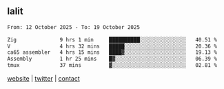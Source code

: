 ## lalit

<!--START_SECTION:waka-->

```txt
From: 12 October 2025 - To: 19 October 2025

Zig              9 hrs 1 min     ██████████░░░░░░░░░░░░░░░   40.51 %
V                4 hrs 32 mins   █████░░░░░░░░░░░░░░░░░░░░   20.36 %
ca65 assembler   4 hrs 15 mins   ████▓░░░░░░░░░░░░░░░░░░░░   19.13 %
Assembly         1 hr 25 mins    █▓░░░░░░░░░░░░░░░░░░░░░░░   06.39 %
tmux             37 mins         ▓░░░░░░░░░░░░░░░░░░░░░░░░   02.81 %
```

<!--END_SECTION:waka-->

[website](https://lalit.sh) | [twitter](https://x.com/@lalitcodes) | [contact](https://lalit.sh/contact)
